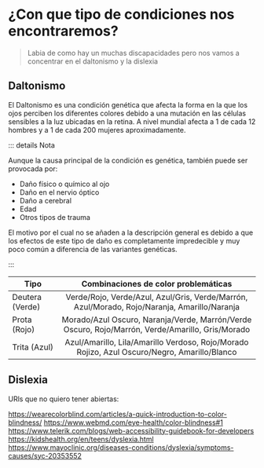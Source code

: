 # ¿Con que tipo de condiciones nos encontraremos?

>Labia de como hay un muchas discapacidades pero nos vamos a concentrar en el daltonismo y la dislexia

## Daltonismo

El Daltonismo es una condición genética que afecta la forma en la que los ojos perciben los diferentes colores debido a una mutación en las células sensibles a la luz ubicadas en la retina. A nivel mundial afecta a 1 de cada 12 hombres y a 1 de cada 200 mujeres aproximadamente.

::: details Nota

Aunque la causa principal de la condición es genética, también puede ser provocada por: 

* Daño físico o químico al ojo
* Daño en el nervio óptico
* Daño a cerebral
* Edad
* Otros tipos de trauma

El motivo por el cual no se añaden a la descripción general es debido a que los efectos de este tipo de daño es completamente impredecible y muy poco común a diferencia de las variantes genéticas.

:::



| Tipo              | Combinaciones de color problemáticas       |
| -------------     |:-------------:                             |
| Deutera (Verde)   | Verde/Rojo, Verde/Azul, Azul/Gris, Verde/Marrón, Azul/Morado, Rojo/Naranja, Amarillo/Naranja |
| Prota (Rojo)      | Morado/Azul Oscuro, Naranja/Verde, Marrón/Verde Oscuro, Rojo/Marrón, Verde/Amarillo, Gris/Morado              |
| Trita (Azul)      | Azul/Amarillo, Lila/Amarillo Verdoso, Rojo/Morado Rojizo, Azul Oscuro/Negro, Amarillo/Blanco              |

## Dislexia



URls que no quiero tener abiertas: 

https://wearecolorblind.com/articles/a-quick-introduction-to-color-blindness/
https://www.webmd.com/eye-health/color-blindness#1
https://www.telerik.com/blogs/web-accessibility-guidebook-for-developers
https://kidshealth.org/en/teens/dyslexia.html
https://www.mayoclinic.org/diseases-conditions/dyslexia/symptoms-causes/syc-20353552